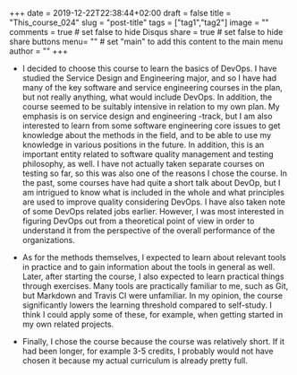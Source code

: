 
+++
date = 2019-12-22T22:38:44+02:00
draft = false
title = "This_course_024"
slug = "post-title"
tags = ["tag1","tag2"]
image = ""
comments = true	# set false to hide Disqus
share = true	# set false to hide share buttons
menu= ""		# set "main" to add this content to the main menu
author = ""
+++
* I decided to choose this course to learn the basics of DevOps. I have studied the Service Design and Engineering major, and so I have had many of the key software and service engineering courses in the plan, but not really anything, what would include DevOps. In addition, the course seemed to be suitably intensive in relation to my own plan. My emphasis is on service design and engineering -track, but I am also interested to learn from some software engineering core issues to get knowledge about the methods in the field, and to be able to use my knowledge in various positions in the future. In addition, this is an important entity related to software quality management and testing philosophy, as well. I have not actually taken separate courses on testing so far, so this was also one of the reasons I chose the course.
In the past, some courses have had quite a short talk about DevOp, but I am intrigued to know what is included in the whole and what principles are used to improve quality considering DevOps. I have also taken note of some DevOps related jobs earlier. However, I was most interested in figuring DevOps out from a theoretical point of view in order to understand it from the perspective of the overall performance of the organizations.

* As for the methods themselves, I expected to learn about relevant tools in practice and to gain information about the tools in general as well. Later, after starting the course, I also expected to learn practical things through exercises. Many tools are practically familiar to me, such as Git, but Markdown and Travis CI were unfamiliar. In my opinion, the course significantly lowers the learning threshold compared to self-study. I think I could apply some of these, for example, when getting started in my own related projects.

* Finally, I chose the course because the course was relatively short. If it had been longer, for example 3-5 credits, I probably would not have chosen it because my actual curriculum is already pretty full.
